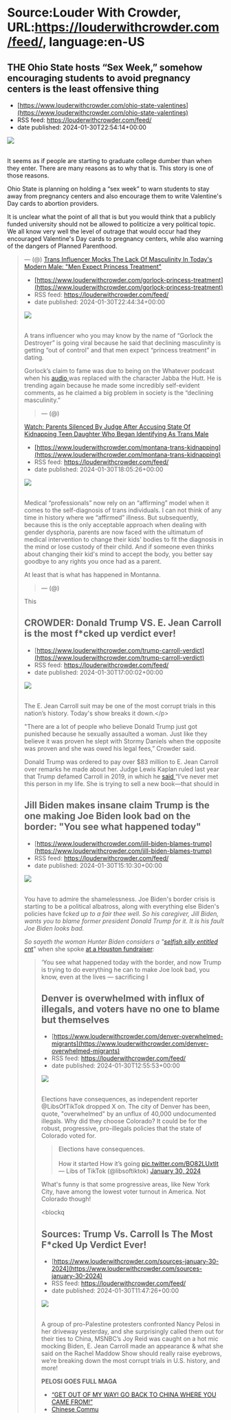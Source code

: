 # Source:Louder With Crowder, URL:https://louderwithcrowder.com/feed/, language:en-US

## THE Ohio State hosts “Sex Week,” somehow encouraging students to avoid pregnancy centers is the least offensive thing
 - [https://www.louderwithcrowder.com/ohio-state-valentines](https://www.louderwithcrowder.com/ohio-state-valentines)
 - RSS feed: https://louderwithcrowder.com/feed/
 - date published: 2024-01-30T22:54:14+00:00

<img src="https://www.louderwithcrowder.com/media-library/image.jpg?id=51227468&amp;width=1245&amp;height=700&amp;coordinates=0%2C0%2C0%2C0" /><br /><br /><p>It seems as if people are starting to graduate college dumber than when they enter. There are many reasons as to why that is. This story is one of those reasons. </p><p>Ohio State is planning on holding a “sex week” to warn students to stay away from pregnancy centers and also encourage them to write Valentine's Day cards to abortion providers. </p><p>It is unclear what the point of all that is but you would think that a publicly funded university should not be allowed to politicize a very political topic. We all know very well the level of outrage that would occur had they encouraged Valentine's Day cards to pregnancy centers, while also warning of the dangers of Planned Parenthood. </p><blockquote class="rm-embed twitter-tweet">
<div style="margin: 1em 0;"></div> —  (@)
        <a href="https://twitter.com/DailyCaller/

## Trans Influencer Mocks The Lack Of Masculinity In Today's Modern Male: "Men Expect Princess Treatment"
 - [https://www.louderwithcrowder.com/gorlock-princess-treatment](https://www.louderwithcrowder.com/gorlock-princess-treatment)
 - RSS feed: https://louderwithcrowder.com/feed/
 - date published: 2024-01-30T22:44:34+00:00

<img src="https://www.louderwithcrowder.com/media-library/image.png?id=51227419&amp;width=1245&amp;height=700&amp;coordinates=0%2C0%2C0%2C0" /><br /><br /><p>A trans influencer who you may know by the name of “Gorlock the Destroyer” is going viral because he said that declining masculinity is getting “out of control” and that men expect “princess treatment” in dating.</p><p>Gorlock’s claim to fame was due to being on the Whatever podcast when his <a href="https://knowyourmeme.com/memes/gorlock-the-destroyer" rel="noopener noreferrer" target="_blank">audio </a>was replaced with the character Jabba the Hutt. He is trending again because he made some incredibly self-evident comments, as he claimed a big problem in society is the “declining masculinity.” </p><blockquote class="rm-embed twitter-tweet">
<div style="margin: 1em 0;"></div> —  (@)
        <a href="https://twitter.com/ClownWorld_/status/1752428344363352500"></a>
</blockquote>
<p><a href="https://www.foxnews.com/media/t

## Watch: Parents Silenced By Judge After Accusing State Of Kidnapping Teen Daughter Who Began Identifying As Trans Male
 - [https://www.louderwithcrowder.com/montana-trans-kidnapping](https://www.louderwithcrowder.com/montana-trans-kidnapping)
 - RSS feed: https://louderwithcrowder.com/feed/
 - date published: 2024-01-30T18:05:26+00:00

<img src="https://www.louderwithcrowder.com/media-library/image.webp?id=51222947&amp;width=1200&amp;height=800&amp;coordinates=79%2C0%2C79%2C0" /><br /><br /><p>Medical “professionals” now rely on an “affirming” model when it comes to the self-diagnosis of trans individuals. I can not think of any time in history where we “affirmed” illness. But subsequently, because this is the only acceptable approach when dealing with gender dysphoria, parents are now faced with the ultimatum of medical intervention to change their kids' bodies to fit the diagnosis in the mind or lose custody of their child. And if someone even thinks about changing their kid's mind to accept the body, you better say goodbye to any rights you once had as a parent. </p><p>At least that is what has happened in Montanna. </p><blockquote class="rm-embed twitter-tweet">
<div style="margin: 1em 0;"></div> —  (@)
        <a href="https://twitter.com/DrKarlynB/status/1750625192462721384"></a>
</blockquote>
<p>This

## CROWDER: Donald Trump VS. E. Jean Carroll is the most f*cked up verdict ever!
 - [https://www.louderwithcrowder.com/trump-carroll-verdict](https://www.louderwithcrowder.com/trump-carroll-verdict)
 - RSS feed: https://louderwithcrowder.com/feed/
 - date published: 2024-01-30T17:00:02+00:00

<img src="https://www.louderwithcrowder.com/media-library/image.png?id=51222410&amp;width=1245&amp;height=700&amp;coordinates=0%2C0%2C0%2C0" /><br /><br /><p>The E. Jean Carroll suit may be one of the most corrupt trials in this nation’s history. Today's show breaks it down.\</p><div class="rm-embed embed-media"></div><p>"There are a lot of people who believe Donald Trump just got punished because he sexually assaulted a woman. Just like they believe it was proven he slept with Stormy Daniels when the opposite was proven and she was owed his legal fees,” Crowder said.<br /></p><p>Donald Trump was ordered to pay over $83 million to E. Jean Carroll over remarks he made about her. Judge Lewis Kaplan ruled last year that Trump defamed Carroll in 2019, in which he <a href="https://www.cnbc.com/2019/06/21/trump-responds-to-e-jean-carrolls-sexual-assault-accusations.html" target="_blank">said </a>“I’ve never met this person in my life. She is trying to sell a new book—that should in

## Jill Biden makes insane claim Trump is the one making Joe Biden look bad on the border: "You see what happened today"
 - [https://www.louderwithcrowder.com/jill-biden-blames-trump](https://www.louderwithcrowder.com/jill-biden-blames-trump)
 - RSS feed: https://louderwithcrowder.com/feed/
 - date published: 2024-01-30T15:10:30+00:00

<img src="https://www.louderwithcrowder.com/media-library/image.jpg?id=51220894&amp;width=1245&amp;height=700&amp;coordinates=0%2C0%2C0%2C0" /><br /><br /><p>You have to admire the shamelessness. Joe Biden's border crisis is starting to be a political albatross, along with everything else Biden's policies have f*cked up to a fair thee well. So his caregiver, Jill Biden, wants you to blame former president Donald Trump for it. It is his fault Joe Biden looks bad.</p><p>So sayeth the woman Hunter Biden considers a "<a href="https://www.louderwithcrowder.com/hunter-biden-jill-text-messages" target="_blank">selfish silly entitled c*nt</a>" when she spoke <a href="https://www.dailymail.co.uk/news/article-13019589/jill-biden-criticizes-donald-trump-border-deal.html" target="_blank">at a Houston fundraiser</a>:</p><blockquote>‘You see what happened today with the border, and now Trump is trying to do everything he can to make Joe look bad, you know, even at the lives — sacrificing l

## Denver is overwhelmed with influx of illegals, and voters have no one to blame but themselves
 - [https://www.louderwithcrowder.com/denver-overwhelmed-migrants](https://www.louderwithcrowder.com/denver-overwhelmed-migrants)
 - RSS feed: https://louderwithcrowder.com/feed/
 - date published: 2024-01-30T12:55:53+00:00

<img src="https://www.louderwithcrowder.com/media-library/image.jpg?id=51219584&amp;width=1200&amp;height=800&amp;coordinates=60%2C0%2C140%2C0" /><br /><br /><p>Elections have consequences, as independent reporter @LibsOfTikTok dropped X on. The city of Denver has been, quote, "overwhelmed" by an unflux of 40,000 undocumented illegals. Why did they choose Colorado? It could be for the robust, progressive, pro-illegals policies that the state of Colorado voted for.</p><div class="rm-embed embed-media"><blockquote class="twitter-tweet">Elections have consequences.<br /><br />How it started How it’s going <a href="https://t.co/BO82LUxtlt">pic.twitter.com/BO82LUxtlt</a><br />— Libs of TikTok (@libsoftiktok) <a href="https://twitter.com/libsoftiktok/status/1752170492403077360?ref_src=twsrc%5Etfw">January 30, 2024</a></blockquote> </div><p>What's funny is that some progressive areas, like New York City, have among the lowest voter turnout in America. Not Colorado though!</p><blockq

## Sources: Trump Vs. Carroll Is The Most F*cked Up Verdict Ever!
 - [https://www.louderwithcrowder.com/sources-january-30-2024](https://www.louderwithcrowder.com/sources-january-30-2024)
 - RSS feed: https://louderwithcrowder.com/feed/
 - date published: 2024-01-30T11:47:26+00:00

<img src="https://www.louderwithcrowder.com/media-library/image.webp?id=51220610&amp;width=1200&amp;height=800&amp;coordinates=114%2C0%2C114%2C0" /><br /><br /><p>A group of pro-Palestine protesters confronted Nancy Pelosi in her driveway yesterday, and she surprisingly called them out for their ties to China, MSNBC’s Joy Reid was caught on a hot mic mocking Biden, E. Jean Carroll made an appearance & what she said on the Rachel Maddow Show should really raise eyebrows, we’re breaking down the most corrupt trials in U.S. history, and more!</p><div class="rm-embed embed-media"></div><p><strong>PELOSI GOES FULL MAGA</strong><br /></p><ul><li><a href="https://twitter.com/halalflow/status/1752021755995025689" target="_blank">“GET OUT OF MY WAY! GO BACK TO CHINA WHERE YOU CAME FROM!”</a></li><li><a href="https://www.washingtonexaminer.com/news/2577517/chinese-communist-party-allied-group-behind-hamas-friendly-protests-in-us/" rel="noopener noreferrer" target="_blank">Chinese Commu

